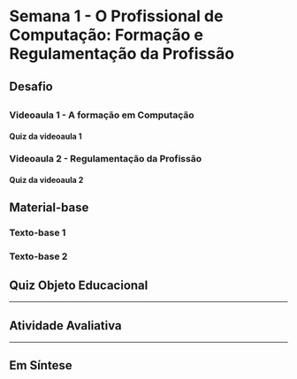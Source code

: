 # Semana 1 - O Profissional de Computação: Formação e Regulamentação da Profissão

## Desafio

##
### Videoaula 1 - A formação em Computação

#### Quiz da videoaula 1

### Videoaula 2 - Regulamentação da Profissão

#### Quiz da videoaula 2

## Material-base
### Texto-base 1
### Texto-base 2

## Quiz Objeto Educacional

---

## Atividade Avaliativa

---

## Em Síntese
